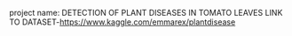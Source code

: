 project name: DETECTION OF PLANT DISEASES IN TOMATO LEAVES
LINK TO DATASET-https://www.kaggle.com/emmarex/plantdisease
